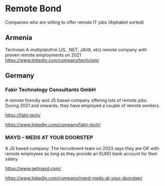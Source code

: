 # Remote Bond
Companies who are willing to offer remote IT jobs
(Alphabet sorted)

## Armenia
Techvism
A multiplatofrm (JS, .NET, JAVA, etc) remote company with proven remote employments on 2021
https://www.linkedin.com/company/techvism/

## Germany

### Fakir Technology Consultants GmbH
A remote firendly and JS based company offering lots of remote jobs. During 2021 and onwards, they have employed a couple of remote workers.

https://fakir.tech/

https://www.linkedin.com/company/fakir-tech/


### MAYD – MEDS AT YOUR DOORSTEP
A JS based company. The recruitment team on 2023 says they are OK with remote employees as long as they provide an EURO bank account for their salary.

https://www.getmayd.com/

https://www.linkedin.com/company/mayd-meds-at-your-doorstep/


